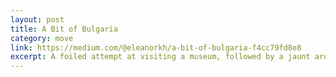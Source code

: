 ```yaml
---
layout: post
title: A Bit of Bulgaria
category: move
link: https://medium.com/@eleanorkh/a-bit-of-bulgaria-f4cc79fd8e8
excerpt: A foiled attempt at visiting a museum, followed by a jaunt around the countryside.
---
```

